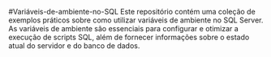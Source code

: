 #Variáveis-de-ambiente-no-SQL
Este repositório contém uma coleção de exemplos práticos sobre como utilizar variáveis de ambiente no SQL Server. As variáveis de ambiente são essenciais para configurar e otimizar a execução de scripts SQL, além de fornecer informações sobre o estado atual do servidor e do banco de dados.
